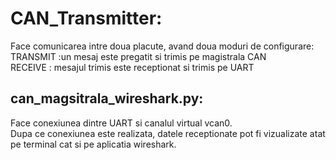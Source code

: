 # CAN_Transmitter:  
Face comunicarea intre doua placute, avand doua moduri de configurare:   
TRANSMIT :un mesaj este pregatit si trimis pe magistrala CAN  
RECEIVE : mesajul trimis este receptionat si trimis pe UART  

## can_magsitrala_wireshark.py:  
Face conexiunea dintre UART si canalul virtual vcan0.  
Dupa ce conexiunea este realizata, datele receptionate pot fi vizualizate atat pe terminal cat si pe aplicatia wireshark.  

